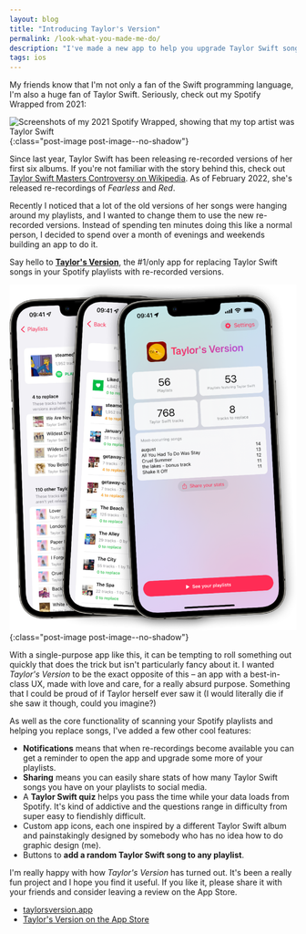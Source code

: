 ```yaml
---
layout: blog
title: "Introducing Taylor's Version"
permalink: /look-what-you-made-me-do/
description: "I've made a new app to help you upgrade Taylor Swift songs in your playlists"
tags: ios
---
```


My friends know that I'm not only a fan of the Swift programming language, I'm also a huge fan of Taylor Swift. Seriously, check out my Spotify Wrapped from 2021:

![Screenshots of my 2021 Spotify Wrapped, showing that my top artist was Taylor Swift](/assets/post-images/spotify-wrapped-2021.png){:class="post-image post-image--no-shadow"}

Since last year, Taylor Swift has been releasing re-recorded versions of her first six albums. If you're not familiar with the story behind this, check out [Taylor Swift Masters Controversy on Wikipedia](https://en.wikipedia.org/wiki/Taylor_Swift_masters_controversy). As of February 2022, she's released re-recordings of _Fearless_ and _Red_.

Recently I noticed that a lot of the old versions of her songs were hanging around my playlists, and I wanted to change them to use the new re-recorded versions. Instead of spending ten minutes doing this like a normal person, I decided to spend over a month of evenings and weekends building an app to do it.

Say hello to [**Taylor's Version**](https://taylorsversion.app), the #1/only app for replacing Taylor Swift songs in your Spotify playlists with re-recorded versions.

![Screenshots from Taylor's Version](/assets/post-images/taylors-version-screenshots.png){:class="post-image post-image--no-shadow"}

With a single-purpose app like this, it can be tempting to roll something out quickly that does the trick but isn't particularly fancy about it. I wanted _Taylor's Version_ to be the exact opposite of this – an app with a best-in-class UX, made with love and care, for a really absurd purpose. Something that I could be proud of if Taylor herself ever saw it (I would literally die if she saw it though, could you imagine?)

As well as the core functionality of scanning your Spotify playlists and helping you replace songs, I've added a few other cool features:

- **Notifications** means that when re-recordings become available you can get a reminder to open the app and upgrade some more of your playlists.
- **Sharing** means you can easily share stats of how many Taylor Swift songs you have on your playlists to social media.
- A **Taylor Swift quiz** helps you pass the time while your data loads from Spotify. It's kind of addictive and the questions range in difficulty from super easy to fiendishly difficult.
- Custom app icons, each one inspired by a different Taylor Swift album and painstakingly designed by somebody who has no idea how to do graphic design (me).
- Buttons to **add a random Taylor Swift song to any playlist**.

I'm really happy with how _Taylor's Version_ has turned out. It's been a really fun project and I hope you find it useful. If you like it, please share it with your friends and consider leaving a review on the App Store.

- [taylorsversion.app](https://taylorsversion.app)
- [Taylor's Version on the App Store](https://apps.apple.com/app/taylors-version/id1605275753)

